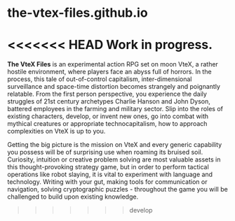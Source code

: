 # the-vtex-files.github.io
<<<<<<< HEAD
Work in progress.
=======
**The VteX Files** is an experimental action RPG set on moon VteX, a rather hostile environment, where players face an abyss full of horrors. In the process, this tale of out-of-control capitalism, inter-dimensional surveillance and space-time distortion becomes strangely and poignantly relatable.
From the first person perspective, you experience the daily struggles of 21st century archetypes Charlie Hanson and John Dyson, battered employees in the farming and military sector. Slip into the roles of existing characters, develop, or invent new ones, go into combat with mythical creatures or appropriate technocapitalism, how to approach complexities on VteX is up to you.

Getting the big picture is the mission on VteX and every generic capability you possess will be of surprising use when roaming its bruised soil. Curiosity, intuition or creative problem solving are most valuable assets in this thought-provoking strategy game, but in order to perform tactical operations like robot slaying, it is vital to experiment with language and technology. 
Writing  with your gut, making tools for communication or navigation, solving cryptographic puzzles - 
throughout the game you will be challenged to build upon existing knowledge. 

>>>>>>>develop
